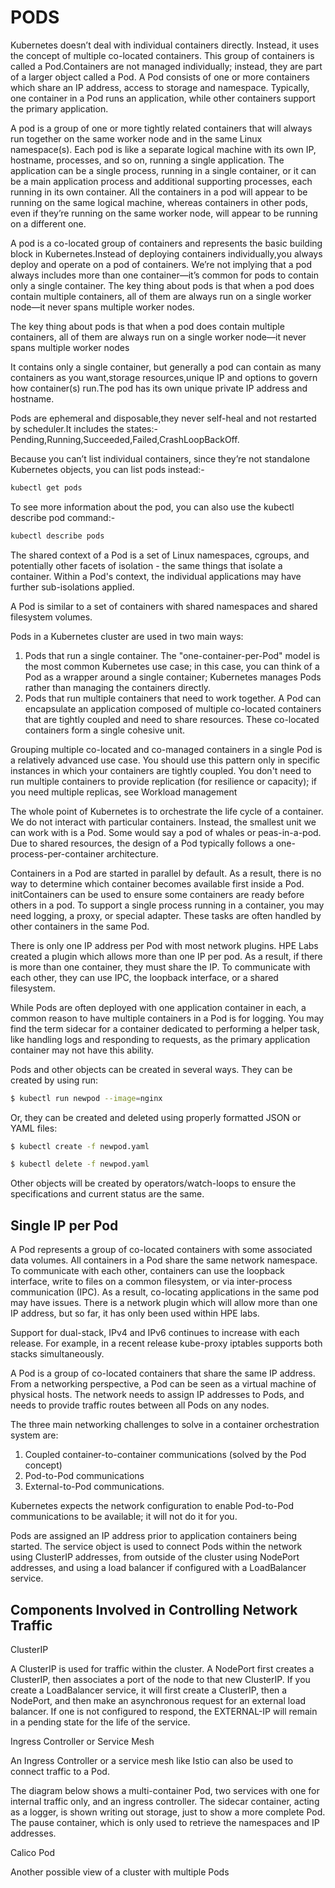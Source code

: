 # PODS

Kubernetes doesn’t deal with individual containers directly. Instead, it uses the concept of multiple co-located containers. This group of containers is called a Pod.Containers are not managed individually; instead, they are part of a larger object called a Pod. A Pod consists of one or more containers which share an IP address, access to storage and namespace. Typically, one container in a Pod runs an application, while other containers support the primary application.

A pod is a group of one or more tightly related containers that will always run together on the same worker node and in the same Linux namespace(s). Each pod
is like a separate logical machine with its own IP, hostname, processes, and so on, running a single application. The application can be a single process, running in a
single container, or it can be a main application process and additional supporting processes, each running in its own container. All the containers in a pod will appear
to be running on the same logical machine, whereas containers in other pods, even if they’re running on the same worker node, will appear to be running on a different one.

A pod is a co-located group of containers and represents the basic building block in Kubernetes.Instead of deploying containers individually,you always deploy and operate on a pod of containers. We’re not implying that a pod always includes more than one container—it’s common for pods to contain only a single container. The key thing about pods is that when a pod does contain multiple containers, all of them are always run on a single worker node—it never spans multiple worker nodes.

The key thing about pods is that when a pod does contain multiple containers, all of them are always run on a single worker node—it never spans multiple worker nodes

It contains only a single container, but generally a pod can contain as many containers as you want,storage resources,unique IP and options to govern how container(s) run.The pod has its own unique private IP address and hostname.

Pods are ephemeral and disposable,they never self-heal and not restarted by scheduler.It includes the states:- Pending,Running,Succeeded,Failed,CrashLoopBackOff.

Because you can’t list individual containers, since they’re not standalone Kubernetes objects, you can list pods instead:-

```bash
kubectl get pods
```

To see more information about the pod, you can also use the kubectl describe pod command:-

```bash
kubectl describe pods
```

The shared context of a Pod is a set of Linux namespaces, cgroups, and potentially other facets of isolation - the same things that isolate a container. Within a Pod's context, the individual applications may have further sub-isolations applied.

A Pod is similar to a set of containers with shared namespaces and shared filesystem volumes.

Pods in a Kubernetes cluster are used in two main ways:

1. Pods that run a single container. The "one-container-per-Pod" model is the most common Kubernetes use case; in this case, you can think of a Pod as a wrapper around a single container; Kubernetes manages Pods rather than managing the containers directly.
2. Pods that run multiple containers that need to work together. A Pod can encapsulate an application composed of multiple co-located containers that are tightly coupled and need to share resources. These co-located containers form a single cohesive unit.

Grouping multiple co-located and co-managed containers in a single Pod is a relatively advanced use case. You should use this pattern only in specific instances in which your containers are tightly coupled.
You don't need to run multiple containers to provide replication (for resilience or capacity); if you need multiple replicas, see Workload management



The whole point of Kubernetes is to orchestrate the life cycle of a container. We do not interact with particular containers. Instead, the smallest unit we can work with is a Pod. Some would say a pod of whales or peas-in-a-pod. Due to shared resources, the design of a Pod typically follows a one-process-per-container architecture.

Containers in a Pod are started in parallel by default. As a result, there is no way to determine which container becomes available first inside a Pod. initContainers can be used to ensure some containers are ready before others in a pod. To support a single process running in a container, you may need logging, a proxy, or special adapter. These tasks are often handled by other containers in the same Pod.

There is only one IP address per Pod with most network plugins. HPE Labs created a plugin which allows more than one IP per pod. As a result, if there is more than one container, they must share the IP. To communicate with each other, they can use IPC, the loopback interface, or a shared filesystem.

While Pods are often deployed with one application container in each, a common reason to have multiple containers in a Pod is for logging. You may find the term sidecar for a container dedicated to performing a helper task, like handling logs and responding to requests, as the primary application container may not have this ability.

Pods and other objects can be created in several ways. They can be created by using run:

```bash
$ kubectl run newpod --image=nginx
```

Or, they can be created and deleted using properly formatted JSON or YAML files:

```bash
$ kubectl create -f newpod.yaml

$ kubectl delete -f newpod.yaml
```

Other objects will be created by operators/watch-loops to ensure the specifications and current status are the same.

## Single IP per Pod

A Pod represents a group of co-located containers with some associated data volumes. All containers in a Pod share the same network namespace.
To communicate with each other, containers can use the loopback interface, write to files on a common filesystem, or via inter-process communication (IPC). As a result, co-locating applications in the same pod may have issues. There is a network plugin which will allow more than one IP address, but so far, it has only been used within HPE labs.

Support for dual-stack, IPv4 and IPv6 continues to increase with each release. For example, in a recent release kube-proxy iptables supports both stacks simultaneously.

A Pod is a group of co-located containers that share the same IP address. From a networking perspective, a Pod can be seen as a virtual machine of physical hosts. The network needs to assign IP addresses to Pods, and needs to provide traffic routes between all Pods on any nodes.

The three main networking challenges to solve in a container orchestration system are:

1. Coupled container-to-container communications (solved by the Pod concept)
2. Pod-to-Pod communications
3. External-to-Pod communications.

Kubernetes expects the network configuration to enable Pod-to-Pod communications to be available; it will not do it for you.

Pods are assigned an IP address prior to application containers being started. The service object is used to connect Pods within the network using ClusterIP addresses, from outside of the cluster using NodePort addresses, and using a load balancer if configured with a LoadBalancer service.

## Components Involved in Controlling Network Traffic

ClusterIP

A ClusterIP is used for traffic within the cluster. A NodePort first creates a ClusterIP, then associates a port of the node to that new ClusterIP. If you create a LoadBalancer service, it will first create a ClusterIP, then a NodePort, and then make an asynchronous request for an external load balancer. If one is not configured to respond, the EXTERNAL-IP will remain in a pending state for the life of the service.

 Ingress Controller or Service Mesh

An Ingress Controller or a service mesh like Istio can also be used to connect traffic to a Pod.

The diagram below shows a multi-container Pod, two services with one for internal traffic only, and an ingress controller. The sidecar container, acting as a logger, is shown writing out storage, just to show a more complete Pod. The pause container, which is only used to retrieve the namespaces and IP addresses.

Calico Pod

Another possible view of a cluster with multiple Pods 